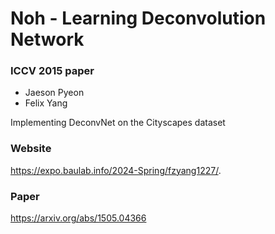 # Noh - Learning Deconvolution Network
### ICCV 2015 paper
- Jaeson Pyeon
- Felix Yang

Implementing DeconvNet on the Cityscapes dataset

### Website
https://expo.baulab.info/2024-Spring/fzyang1227/.

### Paper
https://arxiv.org/abs/1505.04366
